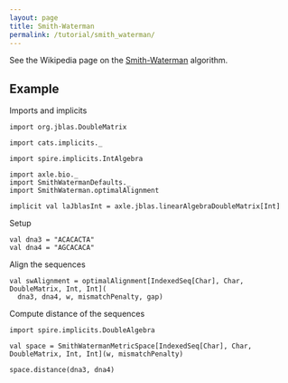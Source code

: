 ```yaml
---
layout: page
title: Smith-Waterman
permalink: /tutorial/smith_waterman/
---
```


See the Wikipedia page on the
[Smith-Waterman](https://en.wikipedia.org/wiki/Smith%E2%80%93Waterman_algorithm) algorithm.

Example
-------

Imports and implicits

```tut:book:silent
import org.jblas.DoubleMatrix

import cats.implicits._

import spire.implicits.IntAlgebra

import axle.bio._
import SmithWatermanDefaults._
import SmithWaterman.optimalAlignment

implicit val laJblasInt = axle.jblas.linearAlgebraDoubleMatrix[Int]
```

Setup

```tut:book
val dna3 = "ACACACTA"
val dna4 = "AGCACACA"
```

Align the sequences

```tut:book
val swAlignment = optimalAlignment[IndexedSeq[Char], Char, DoubleMatrix, Int, Int](
  dna3, dna4, w, mismatchPenalty, gap)
```

Compute distance of the sequences

```tut:book
import spire.implicits.DoubleAlgebra

val space = SmithWatermanMetricSpace[IndexedSeq[Char], Char, DoubleMatrix, Int, Int](w, mismatchPenalty)

space.distance(dna3, dna4)
```
